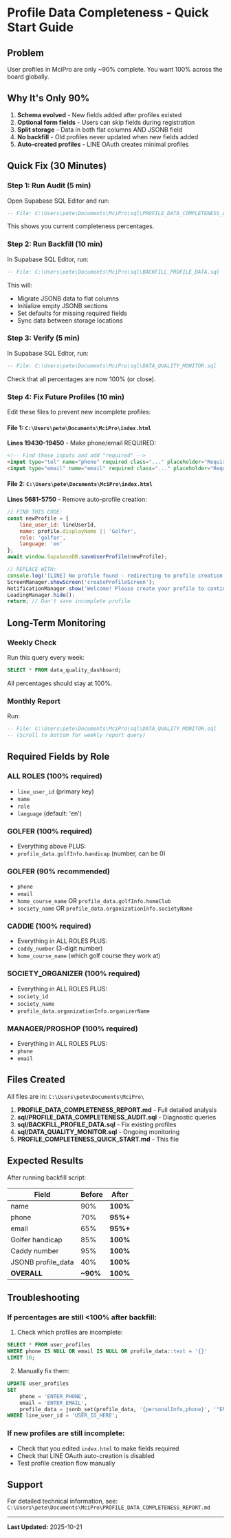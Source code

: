 # Profile Data Completeness - Quick Start Guide

## Problem
User profiles in MciPro are only ~90% complete. You want 100% across the board globally.

## Why It's Only 90%
1. **Schema evolved** - New fields added after profiles existed
2. **Optional form fields** - Users can skip fields during registration
3. **Split storage** - Data in both flat columns AND JSONB field
4. **No backfill** - Old profiles never updated when new fields added
5. **Auto-created profiles** - LINE OAuth creates minimal profiles

## Quick Fix (30 Minutes)

### Step 1: Run Audit (5 min)
Open Supabase SQL Editor and run:
```sql
-- File: C:\Users\pete\Documents\MciPro\sql\PROFILE_DATA_COMPLETENESS_AUDIT.sql
```
This shows you current completeness percentages.

### Step 2: Run Backfill (10 min)
In Supabase SQL Editor, run:
```sql
-- File: C:\Users\pete\Documents\MciPro\sql\BACKFILL_PROFILE_DATA.sql
```
This will:
- Migrate JSONB data to flat columns
- Initialize empty JSONB sections
- Set defaults for missing required fields
- Sync data between storage locations

### Step 3: Verify (5 min)
In Supabase SQL Editor, run:
```sql
-- File: C:\Users\pete\Documents\MciPro\sql\DATA_QUALITY_MONITOR.sql
```
Check that all percentages are now 100% (or close).

### Step 4: Fix Future Profiles (10 min)
Edit these files to prevent new incomplete profiles:

#### File 1: `C:\Users\pete\Documents\MciPro\index.html`
**Lines 19430-19450** - Make phone/email REQUIRED:
```html
<!-- Find these inputs and add "required" -->
<input type="tel" name="phone" required class="..." placeholder="Required">
<input type="email" name="email" required class="..." placeholder="Required">
```

#### File 2: `C:\Users\pete\Documents\MciPro\index.html`
**Lines 5681-5750** - Remove auto-profile creation:
```javascript
// FIND THIS CODE:
const newProfile = {
    line_user_id: lineUserId,
    name: profile.displayName || 'Golfer',
    role: 'golfer',
    language: 'en'
};
await window.SupabaseDB.saveUserProfile(newProfile);

// REPLACE WITH:
console.log('[LINE] No profile found - redirecting to profile creation');
ScreenManager.showScreen('createProfileScreen');
NotificationManager.show('Welcome! Please create your profile to continue.', 'info');
LoadingManager.hide();
return; // Don't save incomplete profile
```

## Long-Term Monitoring

### Weekly Check
Run this query every week:
```sql
SELECT * FROM data_quality_dashboard;
```
All percentages should stay at 100%.

### Monthly Report
Run:
```sql
-- File: C:\Users\pete\Documents\MciPro\sql\DATA_QUALITY_MONITOR.sql
-- (Scroll to bottom for weekly report query)
```

## Required Fields by Role

### ALL ROLES (100% required)
- `line_user_id` (primary key)
- `name`
- `role`
- `language` (default: 'en')

### GOLFER (100% required)
- Everything above PLUS:
- `profile_data.golfInfo.handicap` (number, can be 0)

### GOLFER (90% recommended)
- `phone`
- `email`
- `home_course_name` OR `profile_data.golfInfo.homeClub`
- `society_name` OR `profile_data.organizationInfo.societyName`

### CADDIE (100% required)
- Everything in ALL ROLES PLUS:
- `caddy_number` (3-digit number)
- `home_course_name` (which golf course they work at)

### SOCIETY_ORGANIZER (100% required)
- Everything in ALL ROLES PLUS:
- `society_id`
- `society_name`
- `profile_data.organizationInfo.organizerName`

### MANAGER/PROSHOP (100% required)
- Everything in ALL ROLES PLUS:
- `phone`
- `email`

## Files Created

All files are in: `C:\Users\pete\Documents\MciPro\`

1. **PROFILE_DATA_COMPLETENESS_REPORT.md** - Full detailed analysis
2. **sql/PROFILE_DATA_COMPLETENESS_AUDIT.sql** - Diagnostic queries
3. **sql/BACKFILL_PROFILE_DATA.sql** - Fix existing profiles
4. **sql/DATA_QUALITY_MONITOR.sql** - Ongoing monitoring
5. **PROFILE_COMPLETENESS_QUICK_START.md** - This file

## Expected Results

After running backfill script:

| Field | Before | After |
|-------|--------|-------|
| name | 90% | **100%** |
| phone | 70% | **95%+** |
| email | 65% | **95%+** |
| Golfer handicap | 85% | **100%** |
| Caddy number | 95% | **100%** |
| JSONB profile_data | 40% | **100%** |
| **OVERALL** | **~90%** | **100%** |

## Troubleshooting

### If percentages are still <100% after backfill:
1. Check which profiles are incomplete:
```sql
SELECT * FROM user_profiles
WHERE phone IS NULL OR email IS NULL OR profile_data::text = '{}'
LIMIT 10;
```

2. Manually fix them:
```sql
UPDATE user_profiles
SET
    phone = 'ENTER_PHONE',
    email = 'ENTER_EMAIL',
    profile_data = jsonb_set(profile_data, '{personalInfo,phone}', '"ENTER_PHONE"')
WHERE line_user_id = 'USER_ID_HERE';
```

### If new profiles are still incomplete:
- Check that you edited `index.html` to make fields required
- Check that LINE OAuth auto-creation is disabled
- Test profile creation flow manually

## Support

For detailed technical information, see:
`C:\Users\pete\Documents\MciPro\PROFILE_DATA_COMPLETENESS_REPORT.md`

---
**Last Updated:** 2025-10-21
